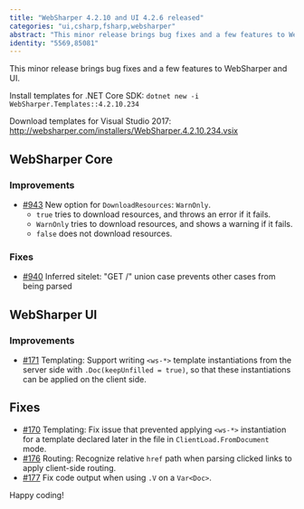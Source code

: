 ```yaml
---
title: "WebSharper 4.2.10 and UI 4.2.6 released"
categories: "ui,csharp,fsharp,websharper"
abstract: "This minor release brings bug fixes and a few features to WebSharper and UI."
identity: "5569,85081"
---
```

This minor release brings bug fixes and a few features to WebSharper and UI.

Install templates for .NET Core SDK: `dotnet new -i WebSharper.Templates::4.2.10.234`

Download templates for Visual Studio 2017: http://websharper.com/installers/WebSharper.4.2.10.234.vsix

## WebSharper Core

### Improvements

* [#943](https://github.com/dotnet-websharper/core/issues/943) New option for `DownloadResources`: `WarnOnly`.
    * `true` tries to download resources, and throws an error if it fails.
    * `WarnOnly` tries to download resources, and shows a warning if it fails.
    * `false` does not download resources.

### Fixes

* [#940](https://github.com/dotnet-websharper/core/issues/940) Inferred sitelet: "GET /" union case prevents other cases from being parsed

## WebSharper UI

### Improvements

* [#171](https://github.com/dotnet-websharper/ui/issues/171) Templating: Support writing `<ws-*>` template instantiations from the server side with `.Doc(keepUnfilled = true)`, so that these instantiations can be applied on the client side.

## Fixes

* [#170](https://github.com/dotnet-websharper/ui/issues/170) Templating: Fix issue that prevented applying `<ws-*>` instantiation for a template declared later in the file in `ClientLoad.FromDocument` mode.
* [#176](https://github.com/dotnet-websharper/ui/issues/176) Routing: Recognize relative `href` path when parsing clicked links to apply client-side routing.
* [#177](https://github.com/dotnet-websharper/ui/issues/177) Fix code output when using `.V` on a `Var<Doc>`.

Happy coding!
